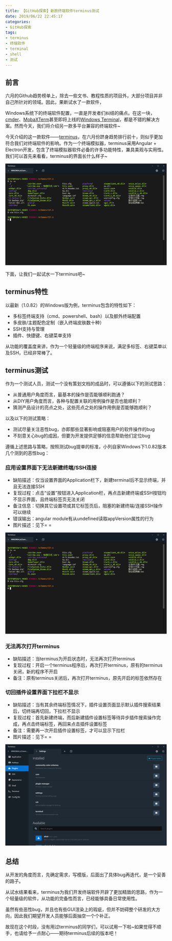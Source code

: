 ```yaml
---
title: 【GitHub探索】新款终端软件terminus测试
date: 2019/06/22 22:45:17
categories:
- GitHub探索
tags:
- terminus
- 终端软件
- terminal
- shell
- 测试
---
```


## 前言

六月的Github趋势榜单上，除去一些文书、教程性质的项目外，大部分项目并非自己所针对的领域。因此，果断试水了一款软件，

Windows系统下的终端软件配置，一直是开发者们纠结的痛点。在这一块，[cmder](https://cmder.net/)、[MobaXTerm](https://mobaxterm.mobatek.net/)甚至即将上线的[Windows Terminal](https://github.com/microsoft/terminal)，都是不错的解决方案。然而今天，我们将介绍另一款多平台兼容的终端软件~

今天介绍的这一款软件——[terminus](https://github.com/Eugeny/terminus)，在六月份跻身趋势排行前十，则似乎更加符合我们对终端软件的影响。作为一个终端模拟器，terminus采用Angular + Electron开发，包含了终端模拟器软件必备的许多功能特性，兼具美观与实用性。我们可以首先来看看，terminus的界面长什么样子~

<!-- more -->

![terminus界面](/uploads/githubdiscovery/terminus/main.PNG)

下面，让我们一起试水一下terminus吧~

## terminus特性

以最新（1.0.82）的Windows版为例，terminus包含的特性如下：

- 多标签终端支持（cmd、powershell、bash）以及额外终端配置
- 多皮肤/主题配色定制（嵌入终端皮肤数十种）
- SSH支持与管理
- 插件、快捷键、右键菜单支持

从功能的覆盖度来讲，作为一个轻量级的终端程序来说，满足多标签、右键菜单以及SSH，已经非常棒了。

## terminus测试

作为一个测试人员，测试一个没有策划文档的成品时，可以遵循以下的测试思路：

- 从普通用户角度而言，最基本的操作是否能够顺利跑通？
- 从DIY用户角度而言，各种与配置关联的用例操作是否也能顺利？
- 猜测产品设计的亮点之处，这些亮点之处的操作用例是否能够跑顺利？

以及以下的测试策略：

- 测试尽量关注恶性bug，亦即那些显著影响或阻塞用户的软件操作的bug
- 不刻意关心bug的成因，但要为开发提供足够的信息帮助他们定位bug

遵循上述思路与策略，按照测试bug提单的标准，小列自家Windows下1.0.82版本几个测到的恶性bug：

### 应用设置界面下无法新建终端/SSH连接

- 缺陷描述：仅当设置界面的Application栏下，新建terminal后不显示终端，并且无法连接SSH
- 复现过程：点击“设置”按钮进入Application栏，再点击新建终端或SSH按钮均不显示界面，且终端标签页无法关闭
- 备注信息：切换其它设置项或其它标签页后，阻塞的新建终端/连接SSH操作可以继续
- 错误输出：angular module有从undefined读取appVersion属性的行为
- 图片描述：见下= =

![从设置新建终端不显示](/uploads/githubdiscovery/terminus/main.PNG)

### 无法再次打开terminus

- 缺陷描述：当terminus为开启状态时，无法再次打开terminus
- 复现过程：开启一个terminus程序后，再次打开terminus，原有的terminus关闭，新的程序不开启
- 备注：原有terminus关闭后，再次打开terminus，原先开启的标签依然存在

### 切回插件设置界面下拉栏不显示

- 缺陷描述：当有其余终端标签情况下，插件设置页面显示默认插件搜索结果后，切终端再切回，下拉栏不显示
- 复现过程：首先新建终端，而后新建插件设置标签等待异步插件搜索操作完成，再点击终端标签，再回来点击插件设置标签
- 备注：需要再一次开启插件设置标签，才可以显示下拉栏
- 图片描述：见下= =

![切回插件设置界面下拉栏不显示](/uploads/githubdiscovery/terminus/plugin.PNG)

## 总结

从开发的角度而言，先确定需求，写模版，后面出了具体bug再迭代，是一个妥善的路子。

从试水结果看来，terminus为我们开发终端软件开辟了更加精致的思路，作为一个轻量级的软件，从功能的完备性而言，已经能够具备日常使用性。

虽然有些恶性bug，并且也有些GUI渲染上的瑕疵，但并不妨碍整个研发的大方向，因此我们期望开发人员能够后面抽空一个个补正。

故现在这个时段，没有用过terminus的同学们，可以试用一下啦~如果觉得不顺手，也请给予一点耐心——期待terminus后续的版本吧！
